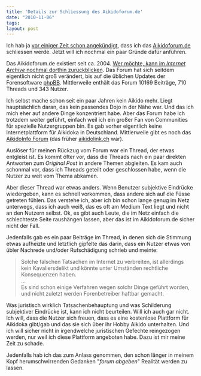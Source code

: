 ```yaml
---
title: 'Details zur Schliessung des Aikidoforum.de'
date: "2010-11-06"
tags: 
layout: post
---
```

<p>Ich hab ja <a href="http://carstenringe.net/ich-schliesse-das-aikidoforum">vor einiger Zeit schon angek&uuml;ndigt</a>, dass ich das <a href="http://www.aikidoforum.de/">Aikidoforum.de</a> schliessen werde. Jetzt will ich nochmal ein paar Gr&uuml;nde daf&uuml;r anf&uuml;hren.</p>

<p>Das Aikidoforum.de existiert seit ca. 2004. <a href="http://web.archive.org/web/*/http://www.aikidoforum.de">Wer m&ouml;chte, kann im <em>Internet Archive</em> nochmal dorthin zur&uuml;ckblicken</a>. Das Forum hat sich seitdem eigentlich nicht gro&szlig; ver&auml;ndert, bis auf die &uuml;blichen Updates der Forensoftware <a href="http://www.phpbb.com">phpBB</a>. Mittlerweile enth&auml;lt das Forum 10169 Beitr&auml;ge, 710 Threads und 343 Nutzer.</p>

<p>Ich selbst mache schon seit ein paar Jahren kein Aikido mehr. Liegt haupts&auml;chlich daran, das kein passendes Dojo in der N&auml;he war. Und das ich mich eher auf andere Dinge konzentriert habe. Aber das Forum habe ich trotzdem weiter gef&uuml;hrt, einfach weil ich ein gro&szlig;er Fan von Communities f&uuml;r spezielle Nutzergruppen bin. Es gab vorher eigentlich keine Internetplattform f&uuml;r Aikidoka in Deutschland. Mittlerweile gibt es noch das <a href="http://www.aikidoinfo.de/forum/">AikidoInfo Forum</a> (das fr&uuml;her <a href="aikidolink.ch">aikidolink.ch</a> war).</p>

<p>Ausl&ouml;ser f&uuml;r meinen R&uuml;ckzug vom Forum war ein Thread, der etwas entgleist ist. Es kommt &ouml;fter vor, dass die Threads nach ein paar direkten Antworten zum <em>Original Post</em> in andere Themen abgleiten. Es kam auch schonmal vor, dass ich Threads geteilt oder geschlossen habe, wenn die Nutzer zu weit vom Thema abkamen.</p>

<p>Aber dieser Thread war etwas anders. Wenn Benutzer subjektive Eindr&uuml;cke wiedergeben, kann es schnell vorkommen, dass andere sich auf die F&uuml;sse getreten f&uuml;hlen. Das verstehe ich, aber ich bin schon lange genug im Netz unterwegs, dass ich auch wei&szlig;, das es oft am Medium Text liegt und nicht an den Nutzern selbst. Ok, es gibt auch Leute, die im Netz einfach die schlechteste Seite raush&auml;ngen lassen, aber das ist im Aikidoforum.de sicher nicht der Fall.</p>

<p>Jedenfalls gab es ein paar Beitr&auml;ge im Thread, in denen sich die Stimmung etwas aufheizte und letztlich gipfelte das darin, dass ein Nutzer etwas von &uuml;bler Nachrede und/oder Rufsch&auml;digung schrieb und meinte:</p>

<blockquote>Solche falschen Tatsachen im Internet zu verbreiten, ist allerdings kein Kavaliersdelikt und k&ouml;nnte unter Umst&auml;nden rechtliche Konsequenzen haben.<br/>
...<br />
Es sind schon einige Verfahren wegen solchr Dinge gef&uuml;hrt worden, und nicht zuletzt werden Forenbetreiber haftbar gemacht.</blockquote>

<p>Was juristisch wirklich Tatsachenbehauptung und was Schilderung subjektiver Eindr&uuml;cke ist, kann ich nicht beurteilen. Will ich auch gar nicht. Ich will, dass die Nutzer sich freuen, dass es eine kostenlose Plattform f&uuml;r Aikidoka gibt/gab und das sie sich &uuml;ber ihr Hobby Aikido unterhalten. Und ich will sicher nicht in irgendwelche juristischen Gefechte reingezogen werden, nur weil ich diese Plattform angeboten habe. Dazu ist mir meine Zeit zu schade.</p>

<p>Jedenfalls hab ich das zum Anlass genommen, den schon l&auml;nger in meinem Kopf herumschwirrenden Gedanken "<em>forum abgeben</em>" Realit&auml;t werden zu lassen.</p>
